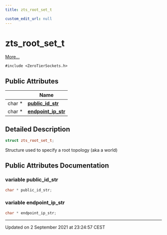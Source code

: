```yaml
---
title: zts_root_set_t

custom_edit_url: null
---
```


# zts_root_set_t



 [More...](#detailed-description)


`#include <ZeroTierSockets.h>`

## Public Attributes

|                | Name           |
| -------------- | -------------- |
| char * | **[public_id_str](/autogen/libzt/classes/structzts__root__set__t.md#variable-public_id_str)**  |
| char * | **[endpoint_ip_str](/autogen/libzt/classes/structzts__root__set__t.md#variable-endpoint_ip_str)**  |

## Detailed Description

```cpp
struct zts_root_set_t;
```


Structure used to specify a root topology (aka a world) 

## Public Attributes Documentation

### variable public_id_str

```cpp
char * public_id_str;
```


### variable endpoint_ip_str

```cpp
char * endpoint_ip_str;
```


-------------------------------

Updated on  2 September 2021 at 23:24:57 CEST